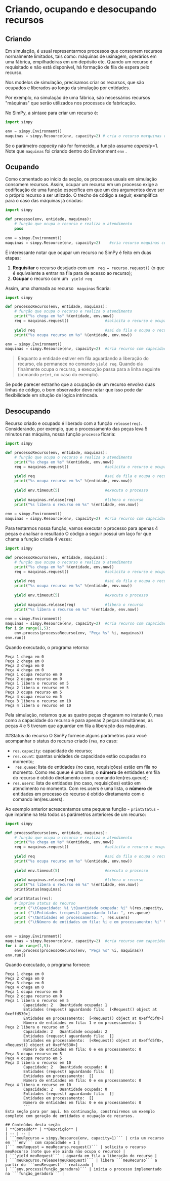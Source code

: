 # Criando, ocupando e desocupando recursos

## Criando

Em simulação, é usual representarmos processos que consomem recursos normalmente limitados, tais como: máquinas de usinagem, operários em uma fábrica, empilhadeiras em um depósito etc. Quando um recurso é requisitado e não está disponível, há formação de fila de espera pelo recurso. 

Nos modelos de simulação, precisamos criar os recursos, que são ocupados e liberados ao longo da simulação por entidades.

Por exemplo, na simulação de uma fábrica, são necessários recursos "máquinas" que serão utilizados nos processos de fabricação.

No SimPy, a sintaxe para criar um recurso é:

```python
import simpy

env = simpy.Environment()
maquinas = simpy.Resource(env, capacity=2) # cria o recurso marquinas com capacidadde 2
```

Se o parâmetro *capacity* não for fornecido, a função assume *capacity*=1. Note que
```maquinas``` foi criando dentro do Environment ```env```
.

## Ocupando
Como comentado ao início da seção, os processos usuais em simulação consomem recursos. Assim, ocupar um recurso em um processo exige a codificação de uma função específica em que um dos argumentos deve ser o próprio recurso a ser utilzado. O trecho de código a seguir, exemplifica para o caso das máquinas já criadas:

```python
import simpy

def processo(env, entidade, maquinas):
    # função que ocupa o recurso e realiza o atendimento
    pass
    
env = simpy.Environment()
maquinas = simpy.Resource(env, capacity=2)    #cria recurso maquinas com capacidade 2
```

É interessante notar que ocupar um recurso no SimPy é feito em duas etapas:
1. **Requisitar** o recurso desejado com um ```
req = recurso.request()``` (o que é equivalente a entrar na fila para de acesso ao recurso);
1. **Ocupar** o recurso com um ```
yield req```

Assim, uma chamada ao recurso ```
maquinas```
 ficaria:

```python
import simpy

def processoRecurso(env, entidade, maquinas):
    # função que ocupa o recurso e realiza o atendimento
    print("%s chega em %s" %(entidade, env.now))
    req = maquinas.request()                #solicita o recurso e ocupa a fila
    
    yield req                               #sai da fila e ocupa o recurso
    print("%s ocupa recurso em %s" %(entidade, env.now))

env = simpy.Environment()
maquinas = simpy.Resource(env, capacity=2)  #cria recurso com capacidade 2
```

> Enquanto a entidade estiver em fila aguardando a liberação do recurso, ela permanece no comando ```yield req```. Quando ela finalmente ocupa o recurso, a execução passa para a linha seguinte (comando ```print```, no caso do exemplo).



Se pode parecer estranho que a ocupação de um recurso envolva duas linhas de código, o bom observador deve notar que isso pode dar flexibilidade em situção de lógica intrincada.

## Desocupando
Recurso criado e ocupado é liberado com a função ```release(req)```. Considerando, por exemplo, que o processamento das peças leva 5 minutos nas máquina, nossa função ```processo``` ficaria:

```python
import simpy

def processoRecurso(env, entidade, maquinas):
    # função que ocupa o recurso e realiza o atendimento
    print("%s chega em %s" %(entidade, env.now))
    req = maquinas.request()                #solicita o recurso e ocupa a fila
    
    yield req                               #sai da fila e ocupa o recurso
    print("%s ocupa recurso em %s" %(entidade, env.now))
    
    yield env.timeout(5)                    #executa o processo
    
    yield maquinas.release(req)             #libera o recurso
    print("%s libera o recurso em %s" %(entidade, env.now))
    
env = simpy.Environment()
maquinas = simpy.Resource(env, capacity=2)  #cria recurso com capacidade 2
```
Para testarmos nossa função, vamos executar o processo para apenas 4 peças e analisar o resultado O código a seguir possui um laço for que chama a função criada 4 vezes:

```python
import simpy

def processoRecurso(env, entidade, maquinas):
    # função que ocupa o recurso e realiza o atendimento
    print("%s chega em %s" %(entidade, env.now))
    req = maquinas.request()                #solicita o recurso e ocupa a fila
    
    yield req                               #sai da fila e ocupa o recurso
    print("%s ocupa recurso em %s" %(entidade, env.now))
    
    yield env.timeout(5)                    #executa o processo
    
    yield maquinas.release(req)             #libera o recurso
    print("%s libera o recurso em %s" %(entidade, env.now))
    
env = simpy.Environment()
maquinas = simpy.Resource(env, capacity=2)  #cria recurso com capacidade 2
for i in range(1,5):
    env.process(processoRecurso(env, "Peça %s" %i, maquinas))
env.run()
```

Quando executado, o programa retorna:

```
Peça 1 chega em 0
Peça 2 chega em 0
Peça 3 chega em 0
Peça 4 chega em 0
Peça 1 ocupa recurso em 0
Peça 2 ocupa recurso em 0
Peça 1 libera o recurso em 5
Peça 2 libera o recurso em 5
Peça 3 ocupa recurso em 5
Peça 4 ocupa recurso em 5
Peça 3 libera o recurso em 10
Peça 4 libera o recurso em 10
```
Pela simulação, notamos que as quatro peças chegaram no instante 0, mas como a capacidade do recurso é para apenas 2 peças simultâneas, as peças 4 e 5 tiveram que aguardar em fila a liberação das máquinas.

##Status do recurso
O SimPy fornece alguns parâmetros para você acompanhar o status do recurso criado (```res```, no caso:
* ```res.capacity```: capacidade do recurso;
* ```res.count```: quantas unidades de capacidade estão ocupadas no momento;
* ``` res.queue```: lista de entidades (no caso, requisições) estão em fila no momento. Como res.queue é uma lista, o **número** de entidades em fila do recurso é obtido diretamento com o comando len(res.queue);
* ```res.users```: lista de entidades (no caso, requisições) estão em atendimento no momento. Com res.users é uma lista, o **número** de entidades em processo do recurso é obtido diretamento com o comando len(res.users).

Ao exemplo anterior acrescentamos uma pequena função - ```printStatus``` - que imprime na tela todos os parâmetros anteriores de um recurso:

```python
import simpy

def processoRecurso(env, entidade, maquinas):
    # função que ocupa o recurso e realiza o atendimento
    print("%s chega em %s" %(entidade, env.now))
    req = maquinas.request()                #solicita o recurso e ocupa a fila
    
    yield req                               #sai da fila e ocupa o recurso
    print("%s ocupa recurso em %s" %(entidade, env.now))
    
    yield env.timeout(5)                    #executa o processo
    
    yield maquinas.release(req)             #libera o recurso
    print("%s libera o recurso em %s" %(entidade, env.now))
    printStatus(maquinas)

def printStatus(res):
    # imprime status do recurso
    print ("\tCapacidade: %i \tQuantidade ocupada: %i" %(res.capacity,  res.count))
    print ("\tEntidades (request) aguardando fila: ", res.queue)
    print ("\tEntidades em processamento: ", res.users)
    print ("\tNúmero de entidades em fila: %i e em processamento: %i" % (len(res.queue), len(res.queue)))
    
    
env = simpy.Environment()
maquinas = simpy.Resource(env, capacity=2)  #cria recurso com capacidade 2
for i in range(1,5):
    env.process(processoRecurso(env, "Peça %s" %i, maquinas))
env.run()
```

Quando executado, o programa fornece:

```
Peça 1 chega em 0
Peça 2 chega em 0
Peça 3 chega em 0
Peça 4 chega em 0
Peça 1 ocupa recurso em 0
Peça 2 ocupa recurso em 0
Peça 1 libera o recurso em 5
        Capacidade: 2   Quantidade ocupada: 1
        Entidades (request) aguardando fila:  [<Request() object at 0xeffd530>]
        Entidades em processamento:  [<Request() object at 0xeffd5f0>]
        Número de entidades em fila: 1 e em processamento: 1
Peça 2 libera o recurso em 5
        Capacidade: 2   Quantidade ocupada: 2
        Entidades (request) aguardando fila:  []
        Entidades em processamento:  [<Request() object at 0xeffd5f0>, <Request() object at 0xeffd530>]
        Número de entidades em fila: 0 e em processamento: 0
Peça 3 ocupa recurso em 5
Peça 4 ocupa recurso em 5
Peça 3 libera o recurso em 10
        Capacidade: 2   Quantidade ocupada: 0
        Entidades (request) aguardando fila:  []
        Entidades em processamento:  []
        Número de entidades em fila: 0 e em processamento: 0
Peça 4 libera o recurso em 10
        Capacidade: 2   Quantidade ocupada: 0
        Entidades (request) aguardando fila:  []
        Entidades em processamento:  []
        Número de entidades em fila: 0 e em processamento: 0
        ```
Esta seção para por aqui. Na continuação, construiremos um exemplo completo com geração de entidades e ocupação de recursos.

## Conteúdos desta seção
| **Conteúdo** | **Descrição** |
| -- | -- |
| ```meuRecurso = simpy.Resource(env, capacity=1)``` | cria um recurso em ```env``` com capacidade = 1 |
|``` meuRequest = meuRecurso.request()``` | solicita o recurso meuRecurso (note que ele ainda não ocupa o recurso) |
| ```yield meuRequest``` | aguarda em fila a liberação do recurso |
| ```meuRecurso.release(meuResquest)``` | libera ```meuRecurso``` a partir do ```meuResquest``` realizado |
| ```env.process(função_geradora)``` | inicia o processo implementado na ```função_geradora``` |






    
